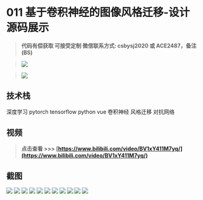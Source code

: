 # 011 基于卷积神经的图像风格迁移-设计源码展示

> **代码有偿获取 可接受定制 微信联系方式: csbysj2020 或 ACE2487，备注(BS)**

> ![](./qrcode2.jpg)

> ![](./qrcode.jpg)

## 技术栈

深度学习 pytorch tensorflow python vue 卷积神经 风格迁移 对抗网络

## 视频

> **点击查看 \>\>\> [https://www.bilibili.com/video/BV1xY411M7yq/](https://www.bilibili.com/video/BV1xY411M7yq/)**

## 截图

![](./01.png)
![](./02.png)
![](./03.png)
![](./04.png)
![](./05.png)
![](./06.png)
![](./07.png)
![](./08.png)
![](./09.png)
![](./10.png)
![](./11.png)